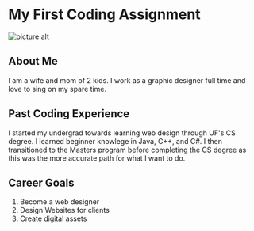 # My First Coding Assignment #
![picture alt](https://media.giphy.com/media/10zsjaH4g0GgmY/giphy.gif "Enough Said")
## About Me ##
I am a wife and mom of 2 kids. I work as a graphic designer full time and love to sing on my spare time.
## Past Coding Experience ##
I started my undergrad towards learning web design through UF's CS degree. I learned beginner knowlege in Java, C++, and C#. I then transitioned to the Masters program before completing the CS degree as this was the more accurate path for what I want to do.
## Career Goals ##
1. Become a web designer
2. Design Websites for clients
3. Create digital assets 

